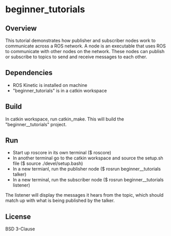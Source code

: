 # beginner_tutorials

## Overview 

This tutorial demonstrates how publisher and subscriber nodes work to communicate across a ROS network. A node is an executable that uses ROS to communicate with other nodes on the network. These nodes can publish or subscribe to topics to send and receive messages to each other. 

## Dependencies

 - ROS Kinetic is installed on machine
 - "beginner_tutorials" is in a catkin workspace

## Build

In catkin workspace, run catkin_make. This will build the "beginner__tutorials" project.

## Run

 - Start up roscore in its own terminal ($ roscore)  
 - In another terminal go to the catkin workspace and source the setup.sh file ($ source ./devel/setup.bash)
 - In a new termianl, run the publisher node ($ rosrun beginner__tutorials talker)
 - In a new terminal, run the subscriber node ($ rosrun beginner__tutorials listener)

The listener will display the messages it hears from the topic, which should match up with what is being published by the talker.

## License

BSD 3-Clause
